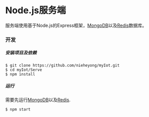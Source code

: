 # Node.js服务端
服务端使用基于Node.js的Express框架，[MongoDB](https://www.mongodb.com/)以及[Redis](http://redis.io/)数据库。
### 开发

##### 安装项目及依赖
```
$ git clone https://github.com/nieheyong/myIot.git
$ cd myIot/Serve
$ npm install
```
##### 运行
需要先运行[MongoDB](https://www.mongodb.com/)以及[Redis](http://redis.io/).
```
$ npm start
```
